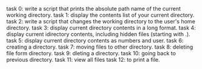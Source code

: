 task 0:  write a script that prints the absolute path name of the current working directory.
task 1:  display the contents list of your current directory.
task 2:  write a script that changes the working directory to the user's home directory.
task 3:  display current directory contents in a long format.
task 4:  display current idirectory contents, including hidden files (starting with .).
task 5:  display current directory contents as numbers and user.
task 6:  creating a directory.
task 7:  moving files to other directory.
task 8:  deleting file form directory.
task 9:  dleting a directory.
task 10: going back to previous directory.
task 11: view all files
task 12: to print a file. 
